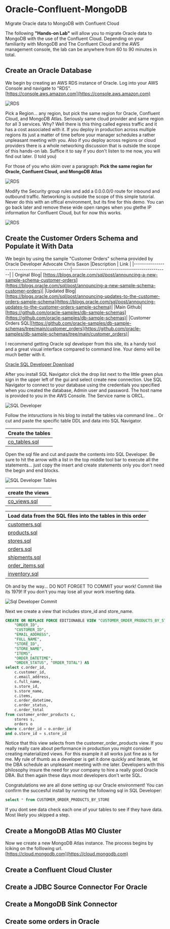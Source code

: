 # Oracle-Confluent-MongoDB
Migrate Oracle data to MongoDB with Confluent Cloud

The following __"Hands-on Lab"__ will allow you to migrate Oracle data to MongoDB with the use of the Confluent Cloud.  Depending on your familiarity with MongoDB and The Confluent Cloud and the AWS management console, the lab can be anywhere from 60 to 90 minutes in total. 

## Create an Oracle Database 

We begin by creating an AWS RDS instance of Oracle.  Log into your AWS Console and navigate to "RDS".  
[https://console.aws.amazon.com](https://console.aws.amazon.com)

![RDS](./img/AWS-RDS.png)  


Pick a Region... any region, but pick the same region for Oracle, Confluent Cloud, and MongoDB Atlas. Seriously same cloud provider and same region for all 3 services.  Why? Well there is this thing called egress traffic and it has a cost associated with it. If you deploy in production across multiple regions its just a matter of time before your manager schedules a rather unpleasant meeting with you. Also if you deploy across regions or cloud providers there is a whole networking discussion that is outside the scope of this hands-on lab.  Suffice it to say if you don't listen to me now, you will find out later. (I told you)

For those of you who skim over a paragraph: **Pick the same region for Oracle, Confluent Cloud, and MongoDB Atlas**


![RDS](./img/AWS-Oracle.png)  

Modify the Security group rules and add a 0.0.0.0/0 route for inbound and outbound traffic.  Networking is outside the scope of this simple tutorial. Never do this with an offical environment, but its fine for this demo.  You can go back later and remove these wide open ranges when you gtethe IP information for Confluent Cloud, but for now this works.

![RDS](./img/wide-open.png)  

## Create the Customer Orders Schema and Populate it With Data

We begin by using the sample "Customer Orders" schema provided by Oracle Developer Advocate Chris Saxon
|Description                            | Link                                                  | 
|-----------------------------------------------|-----------------------------------------------|
| Orginal Blog| [https://blogs.oracle.com/sql/post/announcing-a-new-sample-schema-customer-orders](https://blogs.oracle.com/sql/post/announcing-a-new-sample-schema-customer-orders)|
|Updated Blog|[https://blogs.oracle.com/sql/post/announcing-updates-to-the-customer-orders-sample-schema](https://blogs.oracle.com/sql/post/announcing-updates-to-the-customer-orders-sample-schema)|
|Main Github|[https://github.com/oracle-samples/db-sample-schemas](https://github.com/oracle-samples/db-sample-schemas)|
|Customer Orders SQL|[https://github.com/oracle-samples/db-sample-schemas/tree/main/customer_orders](https://github.com/oracle-samples/db-sample-schemas/tree/main/customer_orders)|

I recommend getting Oracle sql developer from this site, its a handy tool and a great visual interface compared to command line.  Your demo will be much better with it.

[Oracle SQL Developer Download](https://www.oracle.com/database/sqldeveloper/technologies/download/)

After you install SQL Navigator click the drop list next to the little green plus sign in the upper left of the gui and select create new connection. Use SQL Navigator to connect to your database using the credentials you specified when you created the database, Admin user and password.  The host name is provided to you in the AWS Console. The Service name is ORCL.

![SQL Developer](./img/SQLDeveloper.png)  

Follow the intsructions in his blog to install the tables via command line...  Or cut and paste the specific table DDL and data into SQL Navigator.

|Create the tables|
|-----------------|
|[co_tables.sql](https://github.com/oracle-samples/db-sample-schemas/blob/main/customer_orders/co_tables.sql)|

Open the sql file and cut and paste the contents into SQL Developer. Be sure to hit the arrow with a list in the top middle tool bar to execute all the statements... just copy the insert and create statements only you don't need the begin and end blocks.

![SQL Developer Tables](./img/SQLDeveloperTables.png)  

|create the views|
|-----------------|
|[co_views.sql](https://github.com/oracle-samples/db-sample-schemas/blob/main/customer_orders/co_views.sql)|

|Load data from the SQL files into the tables in this order|
|------------------------------------|
|[customers.sql](https://github.com/oracle-samples/db-sample-schemas/blob/main/customer_orders/customers.sql)|
|[products.sql](https://github.com/oracle-samples/db-sample-schemas/blob/main/customer_orders/products.sql)|
|[stores.sql](https://github.com/oracle-samples/db-sample-schemas/blob/main/customer_orders/stores.sql)|
|[orders.sql](https://github.com/oracle-samples/db-sample-schemas/blob/main/customer_orders/orders.sql)|
|[shipments.sql](https://github.com/oracle-samples/db-sample-schemas/blob/main/customer_orders/shimpments.sql)|
|[order_items.sql](https://github.com/oracle-samples/db-sample-schemas/blob/main/customer_orders/order_items.sql)|
|[inventory.sql](https://github.com/oracle-samples/db-sample-schemas/blob/main/customer_orders/co_tables.sql)|

Oh and by the way... DO NOT FORGET TO COMMIT your work! Commit like its 1979! If you don't you may lose all your work inserting data.

![Sql Developer Commit](./img/commit.png) 


Next we create a view that includes store_id and store_name.

```sql
CREATE OR REPLACE FORCE EDITIONABLE VIEW "CUSTOMER_ORDER_PRODUCTS_BY_STORE" (
    "ORDER_ID", 
    "CUSTOMER_ID", 
    "EMAIL_ADDRESS", 
    "FULL_NAME", 
    "STORE_ID", 
    "STORE_NAME", 
    "ITEMS",
    "ORDER_DATETIME", 
    "ORDER_STATUS", "ORDER_TOTAL") AS 
select c.order_id, 
    c.customer_id, 
    c.email_address, 
    c.full_name, 
    s.store_id, 
    s.store_name, 
    c.items, 
    c.order_datetime, 
    c.order_status, 
    c.order_total 
from customer_order_products c,
    stores s,
    orders o
where c.order_id = o.order_id
and o.store_id = s.store_id
```

Notice that this view selects from the customer_order_products view. If you really really care about performance in production you might consider creating materialized views.  For this example it all works just fine as is for me. My rule of thumb as a developer is get it done quickly and iterate, let the DBA schedule an unpleasant meeting with me later. Developers with this philosophy insure the need for your company to hire a really good Oracle DBA. But then again these days most developers don't write SQL.

Congratulations we are all done setting up our Oracle environment!  You can confirm the succesful install by running the following sql in SQL Developer:

```sql
select * from CUSTOMER_ORDER_PRODUCTS_BY_STORE
```

If you dont see data check each one of your tables to see if they have data.  Most likely you skipped a step.

## Create a MongoDB Atlas M0 Cluster

Now we create a new MongoDB Atlas instance.  The process begins by lciking on the folllowing url.  
[https://cloud.mongodb.com](https://cloud.mongodb.com)



## Create a Confluent Cloud Cluster

## Create a JDBC Source Connector For Oracle

## Create a MongoDB Sink Connector

## Create some orders in Oracle
